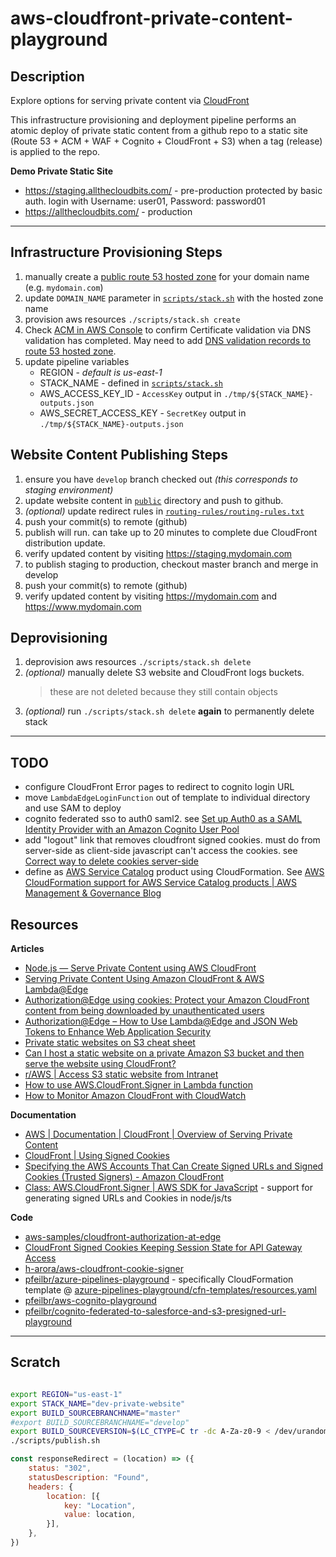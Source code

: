 # aws-cloudfront-private-content-playground

## Description

Explore options for serving private content via [CloudFront](https://aws.amazon.com/cloudfront/)

This infrastructure provisioning and deployment pipeline performs an atomic deploy of private static content from a github repo to a static site (Route 53 + ACM + WAF + Cognito + CloudFront + S3) when a tag (release) is applied to the repo.

**Demo Private Static Site**

* <https://staging.allthecloudbits.com/> - pre-production protected by basic auth.  login with Username: user01, Password: password01
* <https://allthecloudbits.com/> - production

---

## Infrastructure Provisioning Steps

1. manually create a [public route 53 hosted zone](https://docs.aws.amazon.com/Route53/latest/DeveloperGuide/AboutHZWorkingWith.html) for your domain name (e.g. `mydomain.com`)
1. update `DOMAIN_NAME` parameter in [`scripts/stack.sh`](scripts/stack.sh) with the hosted zone name 
1. provision aws resources `./scripts/stack.sh create`
1. Check [ACM in AWS Console](https://console.aws.amazon.com/acm/home) to confirm Certificate validation via DNS validation has completed.  May need to add [DNS validation records to route 53 hosted zone](https://docs.aws.amazon.com/acm/latest/userguide/gs-acm-validate-dns.html).
1. update pipeline variables
    * REGION - *default is us-east-1*
    * STACK_NAME - defined in [`scripts/stack.sh`](scripts/stack.sh)
    * AWS_ACCESS_KEY_ID - `AccessKey` output in `./tmp/${STACK_NAME}-outputs.json`
    * AWS_SECRET_ACCESS_KEY - `SecretKey` output in `./tmp/${STACK_NAME}-outputs.json`

## Website Content Publishing Steps

1. ensure you have `develop` branch checked out *(this corresponds to staging environment)*
1. update website content in [`public`](public) directory and push to github.
1. *(optional)* update redirect rules in [`routing-rules/routing-rules.txt`](routing-rules/routing-rules.txt)
1. push your commit(s) to remote (github)
1. publish will run.  can take up to 20 minutes to complete due CloudFront distribution update.
1. verify updated content by visiting <https://staging.mydomain.com>
1. to publish staging to production, checkout master branch and merge in develop
1. push your commit(s) to remote (github)
1. verify updated content by visiting <https://mydomain.com> and <https://www.mydomain.com>

## Deprovisioning

1. deprovision aws resources `./scripts/stack.sh delete`
1. *(optional)* manually delete S3 website and CloudFront logs buckets.
    > these are not deleted because they still contain objects
1. *(optional)* run `./scripts/stack.sh delete` **again** to permanently delete stack

---

## TODO

* configure CloudFront Error pages to redirect to cognito login URL
* move `LambdaEdgeLoginFunction` out of template to individual directory and use SAM to deploy
* cognito federated sso to auth0 saml2. see [Set up Auth0 as a SAML Identity Provider with an Amazon Cognito User Pool](https://aws.amazon.com/premiumsupport/knowledge-center/auth0-saml-cognito-user-pool/)
* add "logout" link that removes cloudfront signed cookies.  must do from server-side as client-side javascript can't access the cookies.  see [Correct way to delete cookies server-side](https://stackoverflow.com/questions/5285940/correct-way-to-delete-cookies-server-side#answer-53573622)
* define as [AWS Service Catalog](https://aws.amazon.com/servicecatalog/) product using CloudFormation.  See [AWS CloudFormation support for AWS Service Catalog products | AWS Management & Governance Blog](https://aws.amazon.com/blogs/mt/how-to-launch-secure-and-governed-aws-resources-with-aws-cloudformation-and-aws-service-catalog/)

## Resources

**Articles**

* [Node.js — Serve Private Content using AWS CloudFront](https://gosink.in/node-js-serve-private-content-using-aws-cloudfront/)
* [Serving Private Content Using Amazon CloudFront & AWS Lambda@Edge](https://aws.amazon.com/blogs/networking-and-content-delivery/serving-private-content-using-amazon-cloudfront-aws-lambdaedge/)
* [Authorization@Edge using cookies: Protect your Amazon CloudFront content from being downloaded by unauthenticated users](https://aws.amazon.com/blogs/networking-and-content-delivery/authorizationedge-using-cookies-protect-your-amazon-cloudfront-content-from-being-downloaded-by-unauthenticated-users/)
* [Authorization@Edge – How to Use Lambda@Edge and JSON Web Tokens to Enhance Web Application Security](https://aws.amazon.com/blogs/networking-and-content-delivery/authorizationedge-how-to-use-lambdaedge-and-json-web-tokens-to-enhance-web-application-security/)
* [Private static websites on S3 cheat sheet](https://stuartsandine.com/private-static-websites-on-s3/)
* [Can I host a static website on a private Amazon S3 bucket and then serve the website using CloudFront?](https://aws.amazon.com/premiumsupport/knowledge-center/s3-cloudfront-website-access/)
* [r/AWS | Access S3 static website from Intranet](https://www.reddit.com/r/aws/comments/bt6dlv/access_s3_static_website_from_intranet/)
* [How to use AWS.CloudFront.Signer in Lambda function](https://stackoverflow.com/questions/38305980/how-to-use-aws-cloudfront-signer-in-lambda-function)
* [How to Monitor Amazon CloudFront with CloudWatch](https://www.bluematador.com/blog/how-to-monitor-amazon-cloudfront-with-cloudwatch)


**Documentation**

* [AWS | Documentation | CloudFront | Overview of Serving Private Content](https://docs.aws.amazon.com/AmazonCloudFront/latest/DeveloperGuide/private-content-overview.html)
* [CloudFront | Using Signed Cookies](https://docs.aws.amazon.com/AmazonCloudFront/latest/DeveloperGuide/private-content-signed-cookies.html)
* [Specifying the AWS Accounts That Can Create Signed URLs and Signed Cookies (Trusted Signers) - Amazon CloudFront](https://docs.aws.amazon.com/AmazonCloudFront/latest/DeveloperGuide/private-content-trusted-signers.html)
* [Class: AWS.CloudFront.Signer | AWS SDK for JavaScript](https://docs.aws.amazon.com/AWSJavaScriptSDK/latest/AWS/CloudFront/Signer.html) - support for generating signed URLs and Cookies in node/js/ts

**Code**

* [aws-samples/cloudfront-authorization-at-edge](https://github.com/aws-samples/cloudfront-authorization-at-edge)
* [CloudFront Signed Cookies Keeping Session State for API Gateway Access](https://stackoverflow.com/questions/45250493/cloudfront-signed-cookies-keeping-session-state-for-api-gateway-access)
* [h-arora/aws-cloudfront-cookie-signer](https://github.com/h-arora/aws-cloudfront-cookie-signer)
* [pfeilbr/azure-pipelines-playground](https://github.com/pfeilbr/azure-pipelines-playground) - specifically CloudFormation template @ [azure-pipelines-playground/cfn-templates/resources.yaml](https://github.com/pfeilbr/azure-pipelines-playground/blob/master/cfn-templates/resources.yaml)
* [pfeilbr/aws-cognito-playground](https://github.com/pfeilbr/aws-cognito-playground)
* [pfeilbr/cognito-federated-to-salesforce-and-s3-presigned-url-playground](https://github.com/pfeilbr/cognito-federated-to-salesforce-and-s3-presigned-url-playground)


---

## Scratch

```sh

export REGION="us-east-1"
export STACK_NAME="dev-private-website"
export BUILD_SOURCEBRANCHNAME="master"
#export BUILD_SOURCEBRANCHNAME="develop"
export BUILD_SOURCEVERSION=$(LC_CTYPE=C tr -dc A-Za-z0-9 < /dev/urandom | fold -w ${1:-32} | head -n 1)
./scripts/publish.sh
```

```js
const responseRedirect = (location) => ({
    status: "302",
    statusDescription: "Found",
    headers: {
        location: [{
            key: "Location",
            value: location,
        }],
    },
})
```
